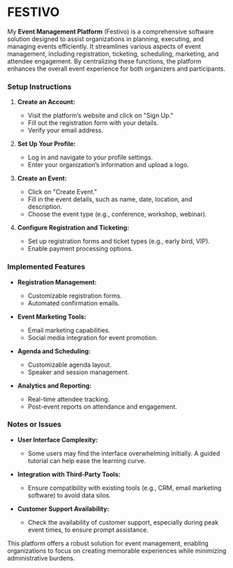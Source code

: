 # FESTIVO

My **Event Management Platform**  (Festivo) is a comprehensive software solution designed to assist organizations in planning, executing, and managing events efficiently. It streamlines various aspects of event management, including registration, ticketing, scheduling, marketing, and attendee engagement. By centralizing these functions, the platform enhances the overall event experience for both organizers and participants.

### Setup Instructions

1. **Create an Account:**
   - Visit the platform’s website and click on "Sign Up."
   - Fill out the registration form with your details.
   - Verify your email address.

2. **Set Up Your Profile:**
   - Log in and navigate to your profile settings.
   - Enter your organization’s information and upload a logo.

3. **Create an Event:**
   - Click on "Create Event."
   - Fill in the event details, such as name, date, location, and description.
   - Choose the event type (e.g., conference, workshop, webinar).

4. **Configure Registration and Ticketing:**
   - Set up registration forms and ticket types (e.g., early bird, VIP).
   - Enable payment processing options.

  


### Implemented Features

- **Registration Management:**
  - Customizable registration forms.
  - Automated confirmation emails.


- **Event Marketing Tools:**
  - Email marketing capabilities.
  - Social media integration for event promotion.

- **Agenda and Scheduling:**
  - Customizable agenda layout.
  - Speaker and session management.

- **Analytics and Reporting:**
  - Real-time attendee tracking.
  - Post-event reports on attendance and engagement.

### Notes or Issues

- **User Interface Complexity:**
  - Some users may find the interface overwhelming initially. A guided tutorial can help ease the learning curve.

- **Integration with Third-Party Tools:**
  - Ensure compatibility with existing tools (e.g., CRM, email marketing software) to avoid data silos.



- **Customer Support Availability:**
  - Check the availability of customer support, especially during peak event times, to ensure prompt assistance.

This platform offers a robust solution for event management, enabling organizations to focus on creating memorable experiences while minimizing administrative burdens.
